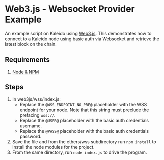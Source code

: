 # Web3.js - Websocket Provider Example

An example script on Kaleido using [Web3.js](https://github.com/ethereum/web3.js "Web3.js Github"). This demonstrates how to connect to a Kaleido node using basic auth via Websocket and retrieve the latest block on the chain.

## Requirements
1. [Node & NPM](https://nodejs.org/en/)

## Steps
1. In web3js/wss/index.js:
    + Replace the `@WSS_ENDPOINT_NO_PRE@` placeholder with the WSS endpoint for your node.  Note that this string must preclude the prefacing `wss://`.
    + Replace the `@USER@` placeholder with the basic auth credentials username.
    + Replace the `@PASS@` placeholder with the basic auth credentials password.
2. Save the file and from the ethers/wss subdirectory run `npm install` to install the node modules for the project.
3. From the same directory, run `node index.js` to drive the program.
